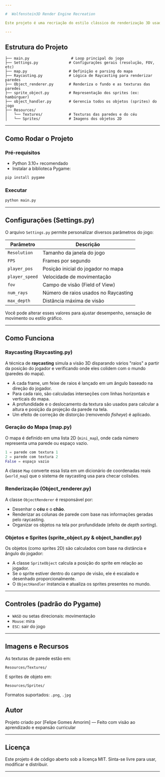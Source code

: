 ```yaml
---

#  Wolfenstein3D Render Engine Recreation

Este projeto é uma recriação do estilo clássico de renderização 3D usado em *Wolfenstein 3D*, totalmente feito com **Python** e **Pygame**. Ele utiliza **Raycasting** para simular uma perspectiva 3D a partir de um mapa 2D, com renderização de paredes, céu, chão e objetos (*sprites*), oferecendo uma base simples para entender como jogos 3D antigos funcionavam internamente.

---
```


##  Estrutura do Projeto

```
├── main.py                   # Loop principal do jogo
├── Settings.py              # Configurações gerais (resolução, FOV, etc)
├── map.py                   # Definição e parsing do mapa
├── Raycasting.py            # Lógica de Raycasting para renderizar paredes
├── Object_renderer.py       # Renderiza o fundo e as texturas das paredes
├── sprite_object.py         # Representação dos sprites (ex: hambúrguer)
├── object_handler.py        # Gerencia todos os objetos (sprites) do jogo
├── Resources/
│   └── Textures/            # Texturas das paredes e do céu
│   └── Sprites/             # Imagens dos objetos 2D
```

---

## Como Rodar o Projeto

### Pré-requisitos

* Python 3.10+ recomendado
* Instalar a biblioteca Pygame:

```bash
pip install pygame
```

### Executar

```bash
python main.py
```

---

##  Configurações (Settings.py)

O arquivo `Settings.py` permite personalizar diversos parâmetros do jogo:

| Parâmetro      | Descrição                            |
| -------------- | ------------------------------------ |
| `Resolution`   | Tamanho da janela do jogo            |
| `FPS`          | Frames por segundo                   |
| `player_pos`   | Posição inicial do jogador no mapa   |
| `player_speed` | Velocidade de movimentação           |
| `fov`          | Campo de visão (Field of View)       |
| `num_rays`     | Número de raios usados no Raycasting |
| `max_depth`    | Distância máxima de visão            |

Você pode alterar esses valores para ajustar desempenho, sensação de movimento ou estilo gráfico.

---

## Como Funciona

### Raycasting (Raycasting.py)

A técnica de **raycasting** simula a visão 3D disparando vários "raios" a partir da posição do jogador e verificando onde eles colidem com o mundo (paredes do mapa).

* A cada frame, um feixe de raios é lançado em um ângulo baseado na direção do jogador.
* Para cada raio, são calculadas interseções com linhas horizontais e verticais do mapa.
* A profundidade e o deslocamento da textura são usados para calcular a altura e posição da projeção da parede na tela.
* Um efeito de correção de distorção (removendo *fisheye*) é aplicado.

###  Geração do Mapa (map.py)

O mapa é definido em uma lista 2D (`mini_map`), onde cada número representa uma parede ou espaço vazio.

```python
1 = parede com textura 1
2 = parede com textura 2
False = espaço vazio
```

A classe `Map` converte essa lista em um dicionário de coordenadas reais (`world_map`) que o sistema de raycasting usa para checar colisões.

###  Renderização (Object_renderer.py)

A classe `ObjectRenderer` é responsável por:

* Desenhar o **céu** e o **chão**.
* Renderizar as colunas de parede com base nas informações geradas pelo raycasting.
* Organizar os objetos na tela por profundidade (efeito de *depth sorting*).

### Objetos e Sprites (sprite_object.py & object_handler.py)

Os objetos (como sprites 2D) são calculados com base na distância e ângulo do jogador:

* A classe `SpriteObject` calcula a posição do sprite em relação ao jogador.
* Se o sprite estiver dentro do campo de visão, ele é escalado e desenhado proporcionalmente.
* O `ObjectHandler` instancia e atualiza os sprites presentes no mundo.

---

##  Controles (padrão do Pygame)

* `WASD` ou setas direcionais: movimentação
* `Mouse`: mira
* `ESC`: sair do jogo

---

##  Imagens e Recursos

As texturas de parede estão em:

```
Resources/Textures/
```

E sprites de objeto em:

```
Resources/Sprites/
```

Formatos suportados: `.png`, `.jpg`


## Autor

Projeto criado por [Felipe Gomes Amorim] — Feito com visão ao aprendizado e expansão curricular

---

##  Licença

Este projeto é de código aberto sob a licença MIT. Sinta-se livre para usar, modificar e distribuir.

---
